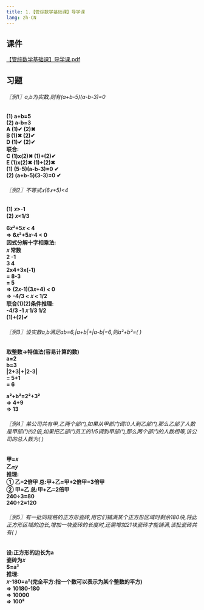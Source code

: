 ```yaml
---
title: 1.【管综数学基础课】导学课
lang: zh-CN
---
```


## 课件
[【管综数学基础课】导学课.pdf](..%2F..%2Fpublic%2Fmath%2F1.%E6%95%B0%E5%AD%A6-%E5%9F%BA%E7%A1%80%E7%9F%A5%E8%AF%86%2F1.%E3%80%90%E7%AE%A1%E7%BB%BC%E6%95%B0%E5%AD%A6%E5%9F%BA%E7%A1%80%E8%AF%BE%E3%80%91%E5%AF%BC%E5%AD%A6%E8%AF%BE%2F%E3%80%90%E7%AE%A1%E7%BB%BC%E6%95%B0%E5%AD%A6%E5%9F%BA%E7%A1%80%E8%AF%BE%E3%80%91%E5%AF%BC%E5%AD%A6%E8%AF%BE.pdf)

## 习题
<div style="font-weight: bold;">

###### 〖例1〗a,b为实数,则有(a+b-5)(a-b-3)=0
(1) a+b=5  
(2) a-b=3  
A (1)✔︎ (2)✖︎  
B (1)✖︎ (2)✔︎  
D (1)✔︎ (2)✔︎  
联合:  
C (1)x(2)✖︎ (1)+(2)✔︎  
E (1)x(2)✖︎ (1)+(2)✖︎  
(1) (5-5)(a-b-3)=0 ✔︎  
(2) (a+b-5)(3-3)=0 ✔︎  


###### 〖例2〗不等式𝑥(6𝑥+5)<4
(1) 𝑥>-1  
(2) 𝑥<1/3  

6𝑥²+5𝑥 < 4  
=> 6𝑥²+5𝑥-4 < 0  
因式分解十字相乘法:  
𝑥  常数  
2  -1  
3  4  
2x4+3x(-1)  
= 8-3  
= 5  
=> (2𝑥-1)(3𝑥+4) < 0   
=> -4/3 < 𝑥 < 1/2  
联合(1)(2)条件推理:  
-4/3  -1  𝑥  1/3  1/2    
(1)+(2)✔︎   

###### 〖例3〗设实数a,b满足ab=6,|a+b|+|a-b|=6,则a²+b²=(  )
取整数->特值法(容易计算的数)  
a=2  
b=3  
|2+3|+|2-3|  
= 5+1  
= 6  

a²+b²=2²+3²  
=> 4+9  
=> 13  


###### 〖例4〗某公司共有甲,乙两个部门,如果从甲部门调10人到乙部门,那么乙部了人数是甲部门的2倍,如果把乙部门员工的1/5调到甲部门,那么两个部门的人数相等,该公司的总人数为( )
甲=𝑥  
乙=𝑦  
推理:  
① 乙=2倍甲  总:甲+乙=甲+2倍甲=3倍甲  
② 甲=乙  总:甲+乙=2倍甲  
240÷3=80  
240÷2=120  


###### 〖例5〗有一批同规格的正方形瓷砖,用它们铺满某个正方形区域时剩余180块,将此正方形区域的边长,增加一块瓷砖的长度时,还需增加21块瓷砖才能铺满,该批瓷砖共有( )
设:正方形的边长为a  
瓷砖为𝑥  
S=a²  
推理:  
𝑥-180=a²(完全平方:指一个数可以表示为某个整数的平方)  
=> 10180-180  
=> 10000  
=> 100²  

</div>


